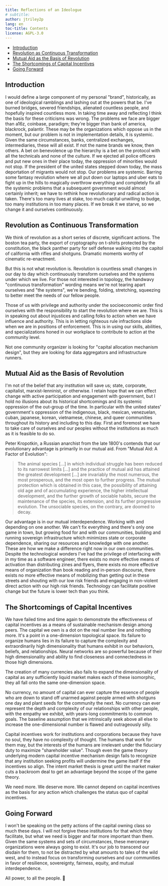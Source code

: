 ```yaml
---
title: Reflections of an Ideologue
# subtitle: 
author: jtriley2p
lang: en
toc-title: Contents
license: AGPL-3.0
---
```


- [Introduction](#introduction)
- [Revolution as Continuous Transformation](#revolution-as-continuous-transformation)
- [Mutual Aid as the Basis of Revolution](#mutual-aid-as-the-basis-of-revolution)
- [The Shortcomings of Capital Incentives](#the-shortcomings-of-capital-incentives)
- [Going Forward](#going-forward)

## Introduction

I would define a large component of my personal "brand", historically, as one of ideological
ramblings and lashing out at the powers that be. I've burned bridges, severed friendships, alienated
countless people, and hopefully inspired countless more. In taking time away and reflecting I think
the basis for these criticisms was wrong. The problems we face are bigger than a16z, coinbase,
paradigm; they're bigger than bank of america, blackrock, palantir. These may be the organizations
which oppose us in the moment, but our problem is not in implementation details, it is systemic.
Given the same circumstances, banks, centralized exchanges, intermediaries, these will all exist.
If not the name brands we know, then others. A bet on benevolence up the hierarchy is a bet on the
protocol with all the technicals and none of the culture. If we ejected all police officers and put
new ones in their place today, the oppression of minorities would not stop. If the president of the
united states stepped down today, the mass deportation of migrants would not stop. Our problems are
systemic. Barring some fantasy revolution where we all put down our laptops and uber eats to fight
up in the hills to magically overthrow everything and completely fix all the systemic problems that
a subsequent government would almost certainly inherit; we have to rethink how revolutionary and
radical action is taken. There's too many lives at stake, too much capital unwilling to budge, too
many institutions in too many places. If we break it we starve, so we change it and ourselves
continuously.

## Revolution as Continuous Transformation

We think of revolution as a short series of discrete, significant actions. The boston tea party, the
export of cryptography on t-shirts protected by the constitution, the black panther party for self
defense walking into the capitol of california with rifles and shotguns. Dramatic moments worthy of
cinematic re-enactment.

But this is not what revolution is. Revolution is countless small changes in our day to day which
continuously transform ourselves and the systems under which we live. For those not interested in
topology, the handwavy "continuous transformation" wording means we're not tearing apart ourselves
and "the systems", we're bending, folding, stretching, squeezing to better meet the needs of our
fellow people.

Those of us with privilege and authority under the socioeconomic order find ourselves with the
responsibility to start the revolution where we are. This is in speaking out about injustices and
calling folks to action when we have influence and authority. This is in letting righteous rule
infractions slide when we are in positions of enforcement. This is in using our skills, abilities,
and specializations honed in our workplace to contribute to action at the community level.

Not one community organizer is looking for "capital allocation mechanism design", but they are
looking for data aggregators and infrastructure runners.

## Mutual Aid as the Basis of Revolution

I'm not of the belief that any institution will save us; state, corporate, capitalist,
marxist-lenninist, or otherwise. I retain hope that we can effect change with active participation
and engagement with government, but I hold no illusions about its historical shortcomings and its
systemic oppression of the out-group of the time. In particular with the united states' government's
oppression of the indigenous, black, mexican, venezuelan, cuban, japanese, korean, vietnamese,
chinese, and queer communities throughout its history and including to this day. First and foremost
we have to take care of ourselves and our peoples without the institutions as much as it is feasible
to do so.

Peter Kropotkin, a Russian anarchist from the late 1800's contends that our evolutionary advantage
is primarily in our mutual aid. From "Mutual Aid: A Factor of Evolution":

> The animal species \[...\] in which individual struggle has been reduced to its narrowest limits
> \[...\] and the practice of mutual aid has attained the greatest development \[...\] are
> invariably the most numerous, the most prosperous, and the most open to further progress. The
> mutual protection which is obtained in this case, the possibility of attaining old age and of
> accumulating experience, the higher intellectual development, and the further growth of sociable
> habits, secure the maintenance of the species, its extension, and its further progressive
> evolution. The unsociable species, on the contrary, are doomed to decay.

Our advantage is in our mutual interdependence. Working with and depending on one another. We can't
fix everything and there's only one game in town, but growing food for and with our communities,
building and running sovereign infrastructure which minimizes state or corporate dependence, sharing
our resources and knowledge with one another. These are how we make a difference right now in our
own communities. Despite the technological wonders I've had the privilege of interfacing with in my
time as a software engineer, there exists no more effective means of activation than distributing
zines and flyers, there exists no more effective means of organization than book reading and
in-person discourse, there exists no more effective means of mobilizing than getting out in these
streets and shouting with our low risk friends and engaging in non-violent direct action with our
high risk friends. Technology can facilitate positive change but the future is lower tech than you
think.

## The Shortcomings of Capital Incentives

We have failed time and time again to demonstrate the effectiveness of capital incentives as a means
of sustainable mechanism design among peers. The capital we own is a dot on the real number line and
nothing more. It's a point in a one-dimension topological space. Its failure to organize humans lies
in its failure to capture the complexity and extraordinarily high dimensionality that humans exhibit
in our behaviors, beliefs, and relationships. Neural networks are so powerful because of their high
dimensionality and ability to find closeness and connectedness in those high dimensions.

The creation of many currencies also fails to expand the dimensionality of capital as any
sufficiently liquid market makes each of these isomorphic, they all fall onto the same one-dimension
space.

No currency, no amount of capital can ever capture the essence of people who are down to stand off
unarmed against people armed with shotguns one day and plant seeds for the community the next.
No currency can ever represent the depth and complexity of our relationships with other people, with
the empathy we exhibit, with years-long commitments to common goals. The baseline assumption that we
intrinsically seek above all else to increase the one-dimensional number is flawed and outrageously
silly.

Capital incentives work for institutions and corporations because they have no soul, they have no
complexity of thought. The humans that work for them may, but the interests of the humans are
irrelevant under the fiduciary duty to maximize "shareholder value". Though even the game theory
underlying modern capital incentive mechanism design fails to recognize that any institution seeking
profits will undermine the game itself if the incentives so align. The intent market thesis is great
until the market maker cuts a backroom deal to get an advantage beyond the scope of the game theory.

We need more. We deserve more. We cannot depend on capital incentives as the basis for any action
which challenges the status quo of capital incentives.

## Going Forward

I won't be speaking on the petty actions of the capital owning class so much these days. I will not
forgive these institutions for that which they facilitate, but what we need is bigger and far more
important than them. Given the same systems and sets of circumstances, these mercenary organizations
were always going to exist. It's our job to transcend our disdain for them, to not be distracted by
what amounts to tales of the wild west, and to instead focus on transforming ourselves and our
communities in favor of resilience, sovereignty, fairness, equity, and mutual interdependence.

All power, to all the people. 💜
